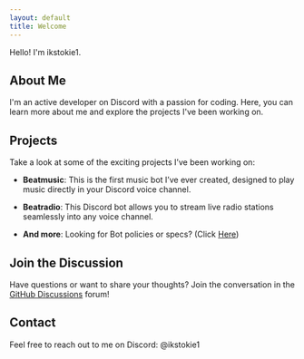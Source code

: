 ```yaml
---
layout: default
title: Welcome
---
```



Hello! I'm ikstokie1.

## About Me

I'm an active developer on Discord with a passion for coding. Here, you can learn more about me and explore the projects I've been working on.

## Projects

Take a look at some of the exciting projects I’ve been working on:

- **Beatmusic**: This is the first music bot I’ve ever created, designed to play music directly in your Discord voice channel.

- **Beatradio**: This Discord bot allows you to stream live radio stations seamlessly into any voice channel.

- **And more**:
  Looking for Bot policies or specs?
  (Click [Here](https://ikstokie1.github.io/bots/))

## Join the Discussion

Have questions or want to share your thoughts? Join the conversation in the [GitHub Discussions](https://github.com/ikstokie1/ikstokie1.github.io/discussions) forum!

## Contact

Feel free to reach out to me on Discord: @ikstokie1
